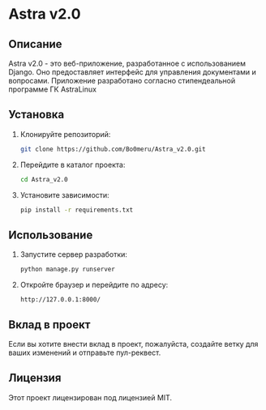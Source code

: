 # Astra v2.0

## Описание
Astra v2.0 - это веб-приложение, разработанное с использованием Django. Оно предоставляет интерфейс для управления документами и вопросами.
Приложение разработано согласно стипендеальной программе ГК AstraLinux

## Установка
1. Клонируйте репозиторий:
    ```bash
    git clone https://github.com/Bo0meru/Astra_v2.0.git
    ```

2. Перейдите в каталог проекта:
    ```bash
    cd Astra_v2.0
    ```

3. Установите зависимости:
    ```bash
    pip install -r requirements.txt
    ```

## Использование
1. Запустите сервер разработки:
    ```bash
    python manage.py runserver
    ```

2. Откройте браузер и перейдите по адресу:
    ```
    http://127.0.0.1:8000/
    ```

## Вклад в проект
Если вы хотите внести вклад в проект, пожалуйста, создайте ветку для ваших изменений и отправьте пул-реквест.

## Лицензия
Этот проект лицензирован под лицензией MIT.
